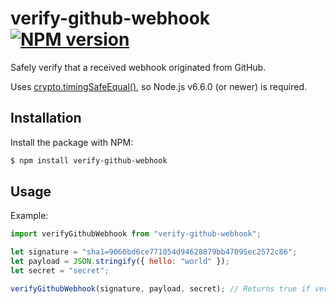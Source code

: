 # verify-github-webhook [![NPM version](http://img.shields.io/npm/v/verify-github-webhook.svg?style=flat-square)](https://www.npmjs.org/package/verify-github-webhook)

Safely verify that a received webhook originated from GitHub.

Uses [crypto.timingSafeEqual()](https://nodejs.org/api/crypto.html#crypto_crypto_timingsafeequal_a_b), so Node.js v6.6.0 (or newer) is required.

## Installation

Install the package with NPM:

```bash
$ npm install verify-github-webhook
```

## Usage

Example:

```js
import verifyGithubWebhook from "verify-github-webhook";

let signature = "sha1=9060bd6ce771054d94628879bb47095ec2572c86";
let payload = JSON.stringify({ hello: "world" });
let secret = "secret";

verifyGithubWebhook(signature, payload, secret); // Returns true if verification succeeds; otherwise, false.
```
